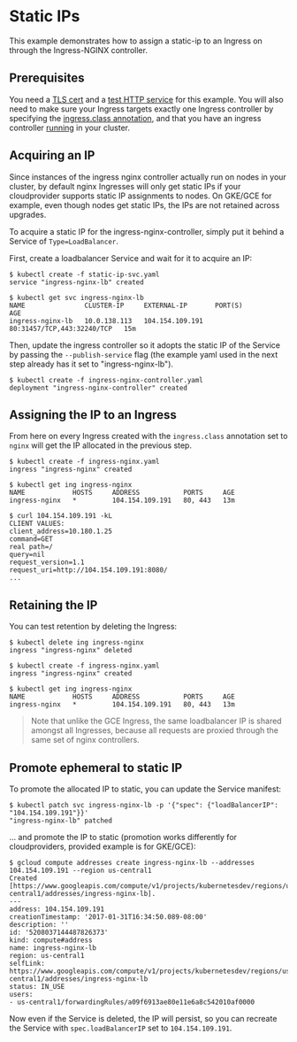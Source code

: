 # Static IPs

This example demonstrates how to assign a static-ip to an Ingress on through the Ingress-NGINX controller.

## Prerequisites

You need a [TLS cert](../PREREQUISITES.md#tls-certificates) and a [test HTTP service](../PREREQUISITES.md#test-http-service) for this example.
You will also need to make sure your Ingress targets exactly one Ingress
controller by specifying the [ingress.class annotation](../../user-guide/multiple-ingress.md),
and that you have an ingress controller [running](../../deploy/) in your cluster.

## Acquiring an IP

Since instances of the ingress nginx controller actually run on nodes in your cluster,
by default nginx Ingresses will only get static IPs if your cloudprovider
supports static IP assignments to nodes. On GKE/GCE for example, even though
nodes get static IPs, the IPs are not retained across upgrades.

To acquire a static IP for the ingress-nginx-controller, simply put it
behind a Service of `Type=LoadBalancer`.

First, create a loadbalancer Service and wait for it to acquire an IP:

```console
$ kubectl create -f static-ip-svc.yaml
service "ingress-nginx-lb" created

$ kubectl get svc ingress-nginx-lb
NAME               CLUSTER-IP     EXTERNAL-IP       PORT(S)                      AGE
ingress-nginx-lb   10.0.138.113   104.154.109.191   80:31457/TCP,443:32240/TCP   15m
```

Then, update the ingress controller so it adopts the static IP of the Service
by passing the `--publish-service` flag (the example yaml used in the next step
already has it set to "ingress-nginx-lb").

```console
$ kubectl create -f ingress-nginx-controller.yaml
deployment "ingress-nginx-controller" created
```

## Assigning the IP to an Ingress

From here on every Ingress created with the `ingress.class` annotation set to
`nginx` will get the IP allocated in the previous step.

```console
$ kubectl create -f ingress-nginx.yaml
ingress "ingress-nginx" created

$ kubectl get ing ingress-nginx
NAME            HOSTS     ADDRESS           PORTS     AGE
ingress-nginx   *         104.154.109.191   80, 443   13m

$ curl 104.154.109.191 -kL
CLIENT VALUES:
client_address=10.180.1.25
command=GET
real path=/
query=nil
request_version=1.1
request_uri=http://104.154.109.191:8080/
...
```

## Retaining the IP

You can test retention by deleting the Ingress:

```console
$ kubectl delete ing ingress-nginx
ingress "ingress-nginx" deleted

$ kubectl create -f ingress-nginx.yaml
ingress "ingress-nginx" created

$ kubectl get ing ingress-nginx
NAME            HOSTS     ADDRESS           PORTS     AGE
ingress-nginx   *         104.154.109.191   80, 443   13m
```

> Note that unlike the GCE Ingress, the same loadbalancer IP is shared amongst all
> Ingresses, because all requests are proxied through the same set of nginx
> controllers.

## Promote ephemeral to static IP

To promote the allocated IP to static, you can update the Service manifest:

```console
$ kubectl patch svc ingress-nginx-lb -p '{"spec": {"loadBalancerIP": "104.154.109.191"}}'
"ingress-nginx-lb" patched
```

... and promote the IP to static (promotion works differently for cloudproviders,
provided example is for GKE/GCE):

```console
$ gcloud compute addresses create ingress-nginx-lb --addresses 104.154.109.191 --region us-central1
Created [https://www.googleapis.com/compute/v1/projects/kubernetesdev/regions/us-central1/addresses/ingress-nginx-lb].
---
address: 104.154.109.191
creationTimestamp: '2017-01-31T16:34:50.089-08:00'
description: ''
id: '5208037144487826373'
kind: compute#address
name: ingress-nginx-lb
region: us-central1
selfLink: https://www.googleapis.com/compute/v1/projects/kubernetesdev/regions/us-central1/addresses/ingress-nginx-lb
status: IN_USE
users:
- us-central1/forwardingRules/a09f6913ae80e11e6a8c542010af0000
```

Now even if the Service is deleted, the IP will persist, so you can recreate the
Service with `spec.loadBalancerIP` set to `104.154.109.191`.
